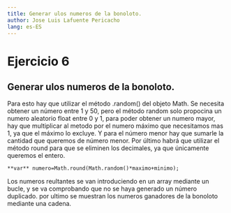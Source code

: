 ```yaml
---
title: Generar ulos numeros de la bonoloto.
author: Jose Luis Lafuente Pericacho
lang: es-ES
---
```


# Ejercicio 6
## Generar ulos numeros de la bonoloto.

Para esto hay que utilizar el método .random() del objeto Math.
Se necesita obtener un número entre 1 y 50, pero el método random solo propocina un numero aleatorio float entre 
0 y 1, para poder obtener un numero mayor, hay que multiplicar al metodo por el numero máximo 
que necesitamos mas 1, ya que el máximo lo excluye. Y para el número menor hay que sumarle la cantidad que queremos de número
menor. Por último habrá que utilizar el método round para que se eliminen los decimales, ya que únicamente queremos el entero.
```
**var** numero=Math.round(Math.random()*maximo+minimo);
```
Los numeros reultantes se van introduciendo en un array mediante un bucle, y se va comprobando que no se haya generado un número
duplicado. 
por ultimo se muestran los numeros ganadores de la bonoloto mediante una cadena.